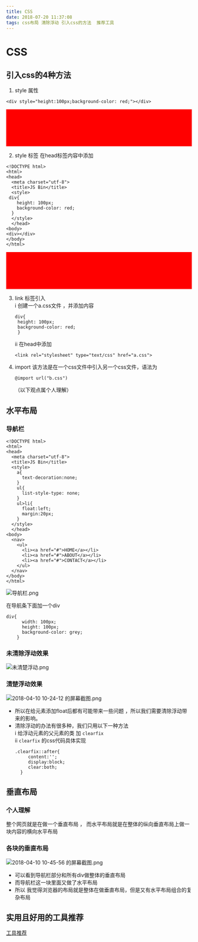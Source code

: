 ```yaml
---
title: CSS
date: 2018-07-20 11:37:08
tags: css布局 清除浮动 引入css的方法  推荐工具
---
```


# CSS

## 引入css的4种方法
1.  style 属性
```
<div style="height:100px;background-color: red;"></div>
```
<div style="height:100px;background-color: red;"></div>

2. style 标签
在head标签内容中添加
```
<!DOCTYPE html>
<html>
<head>
  <meta charset="utf-8">
  <title>JS Bin</title>
  <style>
 div{
    height: 100px;
    background-color: red;
  }
  </style>
  </head>
<body>
<div></div>
</body>
</html>
```
<div style="height:100px;background-color: red;"></div>

3. link 标签引入  
   i 创建一个a.css文件 ，并添加内容
    ```
    div{
     height: 100px;
     background-color: red;
     }
    ```
    ii 在head中添加 
    ```
    <link rel="stylesheet" type="text/css" href="a.css">
    ```
    
4. import 
	该方法是在一个css文件中引入另一个css文件，语法为
    ```
    @import url("b.css")
    ```
    
 	（以下观点属个人理解）
   
## 水平布局

### 导航栏
```
<!DOCTYPE html>
<html>
<head>
  <meta charset="utf-8">
  <title>JS Bin</title>
  <style>
    a{
      text-decoration:none;
    }
    ul{
      list-style-type: none;
    }
    ul>li{
      float:left;
      margin:20px;
    }
  </style>
  </head>
<body>
  <nav>
    <ul>
      <li><a href="#">HOME</a></li>
      <li><a href="#">ABOUT</a></li>
      <li><a href="#">CONTACT</a></li>
    </ul>
  </nav>
</body>
</html>
```

![导航栏.png](https://i.loli.net/2018/04/09/5acb3337aa951.png)

在导航条下面加一个div
```
div{
      width: 100px;
      height: 100px;
      background-color: grey;
    } 
```

### 未清除浮动效果
![未清楚浮动.png](https://i.loli.net/2018/04/10/5acc1bb8afc89.png)

### 清楚浮动效果
![2018-04-10 10-24-12 的屏幕截图.png](https://i.loli.net/2018/04/10/5acc207970cc2.png)

- 所以在给元素添加float后都有可能带来一些问题 ，所以我们需要清除浮动带来的影响。
- 清除浮动的办法有很多种，我们只用以下一种方法  
  i 给浮动元素的父元素的类  加  `clearfix`  
  ii `clearfix` 的css代码具体实现
  ```
  .clearfix::after{
       content:'';
       display:block;
       clear:both;
    }
  ```
  
## 垂直布局

### 个人理解 
 整个网页就是在做一个垂直布局 ， 而水平布局就是在整体的纵向垂直布局上做一块内容的横向水平布局
 
###  各块的垂直布局
![2018-04-10 10-45-56 的屏幕截图.png](https://i.loli.net/2018/04/10/5acc25c1a9055.png)

- 可以看到导航栏部分和所有div做整体的垂直布局
- 而导航栏这一块里面又做了水平布局
- 所以  我觉得浏览器的布局就是整体在做垂直布局，但是又有水平布局组合的复杂布局

## 实用且好用的工具推荐

[工具推荐](https://c.m.163.com/news/a/DDJFF6P905118DFD.html?spss=newsapp&fromhistory=1)